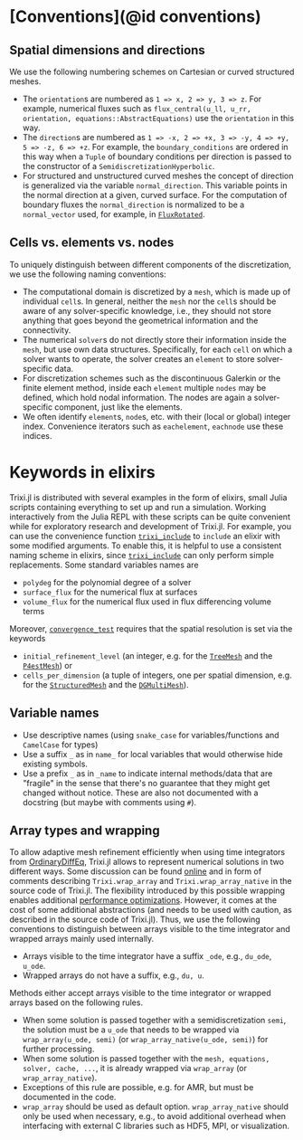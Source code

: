 # [Conventions](@id conventions)

## Spatial dimensions and directions

We use the following numbering schemes on Cartesian or curved structured meshes.
- The `orientation`s are numbered as
  `1 => x, 2 => y, 3 => z`.
  For example, numerical fluxes such as
  `flux_central(u_ll, u_rr, orientation, equations::AbstractEquations)`
  use the `orientation` in this way.
- The `direction`s are numbered as
  `1 => -x, 2 => +x, 3 => -y, 4 => +y, 5 => -z, 6 => +z`.
  For example, the `boundary_conditions` are ordered in this way
  when a `Tuple` of boundary conditions per direction is passed
  to the constructor of a `SemidiscretizationHyperbolic`.
- For structured and unstructured curved meshes the concept of direction is
  generalized via the variable `normal_direction`. This variable points in the
  normal direction at a given, curved surface. For the computation of boundary fluxes
  the `normal_direction` is normalized to be a `normal_vector` used, for example, in
  [`FluxRotated`](@ref).


## Cells vs. elements vs. nodes

To uniquely distinguish between different components of the discretization, we use the
following naming conventions:
* The computational domain is discretized by a `mesh`, which is made up of
  individual `cell`s. In general, neither the `mesh` nor the `cell`s should be
  aware of any solver-specific knowledge, i.e., they should not store anything
  that goes beyond the geometrical information and the connectivity.
* The numerical `solver`s do not directly store their information inside the `mesh`,
  but use own data structures. Specifically, for each `cell` on which
  a solver wants to operate, the solver creates an `element` to store
  solver-specific data.
* For discretization schemes such as the discontinuous Galerkin or the finite
  element method, inside each `element` multiple `nodes` may be defined, which
  hold nodal information. The nodes are again a solver-specific component, just
  like the elements.
* We often identify `element`s, `node`s, etc. with their (local or global)
  integer index. Convenience iterators such as `eachelement`, `eachnode`
  use these indices.


# Keywords in elixirs

Trixi.jl is distributed with several examples in the form of elixirs, small
Julia scripts containing everything to set up and run a simulation. Working
interactively from the Julia REPL with these scripts can be quite convenient
while for exploratory research and development of Trixi.jl. For example, you
can use the convenience function [`trixi_include`](@ref) to `include` an elixir
with some modified arguments. To enable this, it is helpful to use a consistent
naming scheme in elixirs, since [`trixi_include`](@ref) can only perform simple
replacements. Some standard variables names are

- `polydeg` for the polynomial degree of a solver
- `surface_flux` for the numerical flux at surfaces
- `volume_flux` for the numerical flux used in flux differencing volume terms

Moreover, [`convergence_test`](@ref) requires that the spatial resolution is
set via the keywords
- `initial_refinement_level`
  (an integer, e.g. for the [`TreeMesh`](@ref) and the [`P4estMesh`](@ref)) or
- `cells_per_dimension`
  (a tuple of integers, one per spatial dimension, e.g. for the [`StructuredMesh`](@ref)
  and the [`DGMultiMesh`](@ref)).


## Variable names

- Use descriptive names (using `snake_case` for variables/functions and `CamelCase` for types)
- Use a suffix `_` as in `name_` for local variables that would otherwise hide existing symbols.
- Use a prefix `_` as in `_name` to indicate internal methods/data that are "fragile" in the
  sense that there's no guarantee that they might get changed without notice. These are also not
  documented with a docstring (but maybe with comments using `#`).


## Array types and wrapping

To allow adaptive mesh refinement efficiently when using time integrators from
[OrdinaryDiffEq](https://github.com/SciML/OrdinaryDiffEq.jl),
Trixi.jl allows to represent numerical solutions in two different ways. Some discussion
can be found [online](https://github.com/SciML/OrdinaryDiffEq.jl/pull/1275) and
in form of comments describing `Trixi.wrap_array` and `Trixi.wrap_array_native`
in the source code of Trixi.jl.
The flexibility introduced by this possible wrapping enables additional
[performance optimizations](https://github.com/trixi-framework/Trixi.jl/pull/509).
However, it comes at the cost of some additional abstractions (and needs to be
used with caution, as described in the source code of Trixi.jl). Thus, we use the
following conventions to distinguish between arrays visible to the time integrator
and wrapped arrays mainly used internally.

- Arrays visible to the time integrator have a suffix `_ode`, e.g., `du_ode`, `u_ode`.
- Wrapped arrays do not have a suffix, e.g., `du, u`.

Methods either accept arrays visible to the time integrator or wrapped arrays
based on the following rules.
- When some solution is passed together with a semidiscretization `semi`, the
  solution must be a `u_ode` that needs to be  wrapped via `wrap_array(u_ode, semi)`
  (or `wrap_array_native(u_ode, semi)`) for further processing.
- When some solution is passed together with the `mesh, equations, solver, cache, ...`,
  it is already wrapped via `wrap_array` (or `wrap_array_native`).
- Exceptions of this rule are possible, e.g. for AMR, but must be documented in
  the code.
- `wrap_array` should be used as default option. `wrap_array_native` should only
  be used when necessary, e.g., to avoid additional overhead when interfacing
  with external C libraries such as HDF5, MPI, or visualization.
